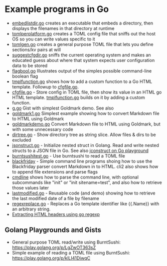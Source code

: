 # Example programs in Go

* [embedlistdir.go](embedlistdir.go) creates an executable that embeds a directory, then displays the filenames in that directory at runtime
* [tomlperplatform.go](tomlperplatform.go) creates a TOML config file that sniffs out the host OS so you can write values specific to it
* [tomlgen.go](tomlgen.go) creates a general purpose TOML file that lets you define sections/kv pairs at will
* [suggestcfgdir.go](suggestcfgdir.go) sniffs the current operating system and makes an educated guess about where that system expects user configuration data to be stored
* [flagbool.go](flagbool.go) Illustrates output of the simples possible command-line boolean flag
* [tmplfunction.go](tmplfunction.go) shows how to add a custom function to a Go HTML template. Followup to [cfgfile.go](cfgfile.go).
* [cfgfile.go](cfgfile.go) - Store config in TOML file, then show its value in an HTML go HTML template. [tmplfunction.go](tmplfunction.go) builds on it by adding a custom function.
* [g.go](https://gist.github.com/tomcam/942342f301c78a20457c0b2e752bbb2b) Gist with simplest Goldmark demo. See also 
* [goldmark1.go](goldmark1.go) Simplest example showing how to convert Markdown file to HTML using Goldmark
* [goldmarkdemo.go](goldmarkdemo.go) Convert Markdown file to HTML using Goldmark, but with some unnecessary code
* [dirtree.go](dirtree.go) - Show directory tree as string slice. Allow files & dirs to be excluded
* [jsonstruct.go](jsonstruct.go) - Initialize nested struct in Golang. Read and write nested structs to a JSON file in Go. See also [jconstruct on Go playground](https://play.golang.org/p/S7HbAOk0ZDb)
* [burntsushitest.go](burntsushitest.go) - Use burntsushi to read a TOML file
* [blackfriday](blackfriday/) - Simple command line programs shoing how to use the Blackfriday parser convert Markdown in to HTML. cli2 also shows how to append file extensions and parse flags
* [cmdline](cmdline.go) shows how to parse the command line, with optional subcommands like "init" or "init sitename=test", and also how to retrieve those values later
* [lastmodified.go](lastmodified.go) - Reusable code (and demo) showing how to retrieve the last modified date of a file by filename
* [regexreplace.go](regexreplace.go) - Replaces a Go template identifier like {{.Name}} with an arbitrary string.
* [Extracting HTML headers using go regexp](https://gist.github.com/tomcam/996e9e565fc8db4ca41484a369338993)

## Golang Playgrounds and Gists
* General purpose TOML read/write using BurntSushi: https://play.golang.org/p/LgZwOT363sZ
* Simple example of reading a TOML file using BurntSushi: https://play.golang.org/p/klLI41DiwqC
